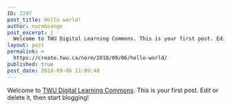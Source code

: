 ```yaml
---
ID: 2297
post_title: Hello world!
author: normbeange
post_excerpt: |
  Welcome to TWU Digital Learning Commons. This is your first post. Edit or delete it, then start blogging!
layout: post
permalink: >
  https://create.twu.ca/norm/2018/09/06/hello-world/
published: true
post_date: 2018-09-06 11:09:48
---
```

Welcome to <a href="https://create.twu.ca/">TWU Digital Learning Commons</a>. This is your first post. Edit or delete it, then start blogging!